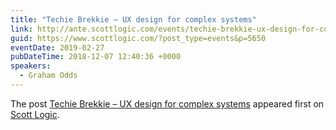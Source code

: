 ```yaml
---
title: "Techie Brekkie – UX design for complex systems"
link: http://ante.scottlogic.com/events/techie-brekkie-ux-design-for-complex-systems/
guid: https://www.scottlogic.com/?post_type=events&p=5650
eventDate: 2019-02-27
pubDateTime: 2018-12-07 12:40:36 +0000
speakers:
  - Graham Odds
---
```


<p>The post <a rel="nofollow" href="http://ante.scottlogic.com/events/techie-brekkie-ux-design-for-complex-systems/">Techie Brekkie &#8211; UX design for complex systems</a> appeared first on <a rel="nofollow" href="http://ante.scottlogic.com">Scott Logic</a>.</p>